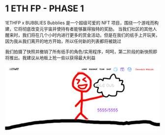 # 1 ETH FP - PHASE 1

1ETHFP x BUBBLIES Bubblies 是一个超级可爱的 NFT 项目，围绕一个游戏而构建，它将彻底改变元宇宙并使持有者能够赢得独特的奖励。
当我们社区的其他人醒来时，我们将在几个小时内进行更多的赏金活动，但是在我们的纸手上开玩笑，因为我从我们离开的地方开始，所以任何新的列表都将被跳过

我们拍摄了快照并撤销了所有纸手的角色/实用程序，呵呵，第二阶段的新快照即将推出。我建议从地板上抢一些以获得最大利益

![nft](01.png)


